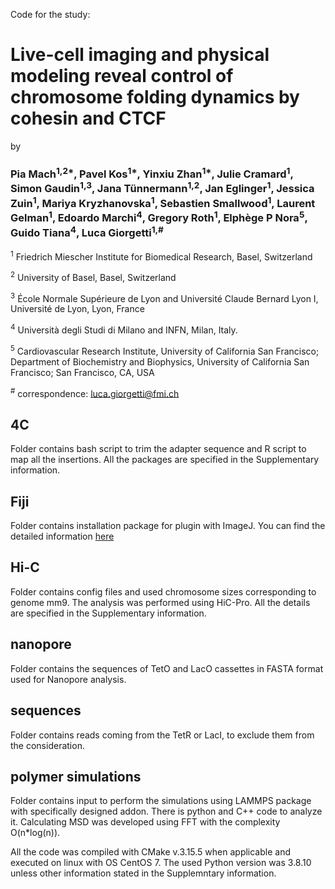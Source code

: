 Code for the study: 
# Live-cell imaging and physical modeling reveal control of chromosome folding dynamics by cohesin and CTCF
by 
### Pia Mach<sup>1,2*</sup>, Pavel Kos<sup>1*</sup>, Yinxiu Zhan<sup>1*</sup>, Julie Cramard<sup>1</sup>, Simon Gaudin<sup>1,3</sup>, Jana Tünnermann<sup>1,2</sup>, Jan Eglinger<sup>1</sup>, Jessica Zuin<sup>1</sup>, Mariya Kryzhanovska<sup>1</sup>, Sebastien Smallwood<sup>1</sup>, Laurent Gelman<sup>1</sup>, Edoardo Marchi<sup>4</sup>, Gregory Roth<sup>1</sup>, Elphège P Nora<sup>5</sup>, Guido Tiana<sup>4</sup>, Luca Giorgetti<sup>1,#</sup>

<sup>1</sup> Friedrich Miescher Institute for Biomedical Research, Basel, Switzerland

<sup>2</sup> University of Basel, Basel, Switzerland

<sup>3</sup> École Normale Supérieure de Lyon and Université Claude Bernard Lyon I, Université de Lyon, Lyon, France

<sup>4</sup> Università degli Studi di Milano and INFN, Milan, Italy.

<sup>5</sup> Cardiovascular Research Institute, University of California San Francisco; Department of Biochemistry and Biophysics, University of California San Francisco; San Francisco, CA, USA

<sup>#</sup> correspondence: luca.giorgetti@fmi.ch

## 4C
Folder contains bash script to trim the adapter sequence and R script to map all the insertions. All the packages are specified in the Supplementary information.

## Fiji
Folder contains installation package for plugin with ImageJ. You can find the detailed information [here](https://imagej.net/software/fiji/)

## Hi-C
Folder contains config files and used chromosome sizes corresponding to genome mm9. The analysis was performed using HiC-Pro. All the details are specified in the Supplementary information.

## nanopore
Folder contains the sequences of TetO and LacO cassettes in FASTA format used for Nanopore analysis.

## sequences
Folder contains reads coming from the TetR or LacI, to exclude them from the consideration.

## polymer simulations
Folder contains input to perform the simulations using LAMMPS package with specifically designed addon. There is python and C++ code to analyze it. Calculating MSD was developed using FFT with the complexity O(n*log(n)).

All the code was compiled with CMake v.3.15.5 when applicable and executed on linux with OS CentOS 7. The used Python version was 3.8.10 unless other information stated in the Supplemntary information. 
